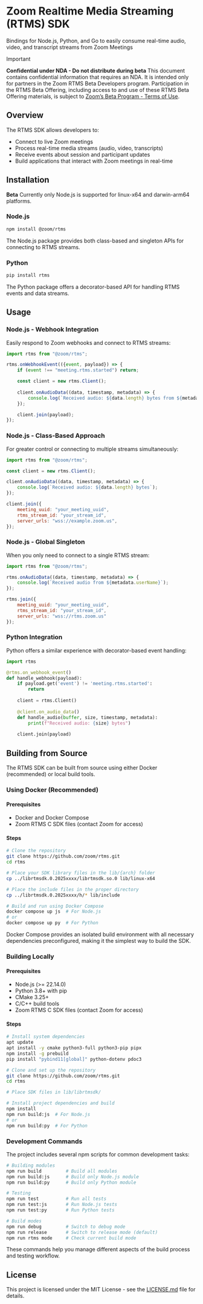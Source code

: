 # Zoom Realtime Media Streaming (RTMS) SDK

Bindings for Node.js, Python, and Go to easily consume real-time audio, video, and transcript streams from Zoom Meetings

> [!IMPORTANT]
> **Confidential under NDA  - Do not distribute during beta**
> This document contains confidential information that requires an NDA. It is intended only for partners in the Zoom RTMS Beta Developers program.
> Participation in the RTMS Beta Offering, including access to and use of these RTMS Beta Offering materials, is subject to [Zoom’s Beta Program - Terms of Use](https://www.zoom.com/en/trust/beta-terms-and-conditions/).


## Overview

The RTMS SDK allows developers to:

- Connect to live Zoom meetings
- Process real-time media streams (audio, video, transcripts)
- Receive events about session and participant updates
- Build applications that interact with Zoom meetings in real-time


## Installation

**Beta** Currently only Node.js is supported for linux-x64 and darwin-arm64 platforms.

### Node.js
```bash
npm install @zoom/rtms
```

The Node.js package provides both class-based and singleton APIs for connecting to RTMS streams.

### Python
```bash
pip install rtms
```

The Python package offers a decorator-based API for handling RTMS events and data streams.

## Usage

### Node.js - Webhook Integration

Easily respond to Zoom webhooks and connect to RTMS streams:

```javascript
import rtms from "@zoom/rtms";

rtms.onWebhookEvent(({event, payload}) => {
    if (event !== "meeting.rtms.started") return;

    const client = new rtms.Client();
    
    client.onAudioData((data, timestamp, metadata) => {
        console.log(`Received audio: ${data.length} bytes from ${metadata.userName}`);
    });

    client.join(payload);
});
```

### Node.js - Class-Based Approach

For greater control or connecting to multiple streams simultaneously:

```javascript
import rtms from "@zoom/rtms";

const client = new rtms.Client();

client.onAudioData((data, timestamp, metadata) => {
    console.log(`Received audio: ${data.length} bytes`);
});

client.join({
    meeting_uuid: "your_meeting_uuid",
    rtms_stream_id: "your_stream_id",
    server_urls: "wss://example.zoom.us",
});
```

### Node.js - Global Singleton

When you only need to connect to a single RTMS stream:

```javascript
import rtms from "@zoom/rtms";

rtms.onAudioData((data, timestamp, metadata) => {
    console.log(`Received audio from ${metadata.userName}`);
});

rtms.join({
    meeting_uuid: "your_meeting_uuid",
    rtms_stream_id: "your_stream_id",
    server_urls: "wss://rtms.zoom.us"
});
```

### Python Integration

Python offers a similar experience with decorator-based event handling:

```python
import rtms

@rtms.on_webhook_event()
def handle_webhook(payload):
    if payload.get('event') != 'meeting.rtms.started':
        return
    
    client = rtms.Client()
    
    @client.on_audio_data()
    def handle_audio(buffer, size, timestamp, metadata):
        print(f"Received audio: {size} bytes")
    
    client.join(payload)
```

## Building from Source

The RTMS SDK can be built from source using either Docker (recommended) or local build tools.

### Using Docker (Recommended)

#### Prerequisites
- Docker and Docker Compose
- Zoom RTMS C SDK files (contact Zoom for access)

#### Steps
```bash
# Clone the repository
git clone https://github.com/zoom/rtms.git
cd rtms

# Place your SDK library files in the lib/{arch} folder
cp ../librtmsdk.0.2025xxxx/librtmsdk.so.0 lib/linux-x64

# Place the include files in the proper directory
cp ../librtmsdk.0.2025xxxx/h/* lib/include

# Build and run using Docker Compose
docker compose up js  # For Node.js
# or
docker compose up py  # For Python
```

Docker Compose provides an isolated build environment with all necessary dependencies preconfigured, making it the simplest way to build the SDK.

### Building Locally

#### Prerequisites
- Node.js (>= 22.14.0)
- Python 3.8+ with pip
- CMake 3.25+
- C/C++ build tools
- Zoom RTMS C SDK files (contact Zoom for access)

#### Steps
```bash
# Install system dependencies
apt update
apt install -y cmake python3-full python3-pip pipx
npm install -g prebuild
pip install "pybind11[global]" python-dotenv pdoc3

# Clone and set up the repository
git clone https://github.com/zoom/rtms.git
cd rtms

# Place SDK files in lib/librtmsdk/

# Install project dependencies and build
npm install
npm run build:js  # For Node.js
# or
npm run build:py  # For Python
```

### Development Commands

The project includes several npm scripts for common development tasks:

```bash
# Building modules
npm run build         # Build all modules
npm run build:js      # Build only Node.js module
npm run build:py      # Build only Python module

# Testing
npm run test          # Run all tests
npm run test:js       # Run Node.js tests
npm run test:py       # Run Python tests

# Build modes
npm run debug         # Switch to debug mode
npm run release       # Switch to release mode (default)
npm run rtms mode     # Check current build mode
```

These commands help you manage different aspects of the build process and testing workflow.

## License

This project is licensed under the MIT License - see the [LICENSE.md](LICENSE.md) file for details.
